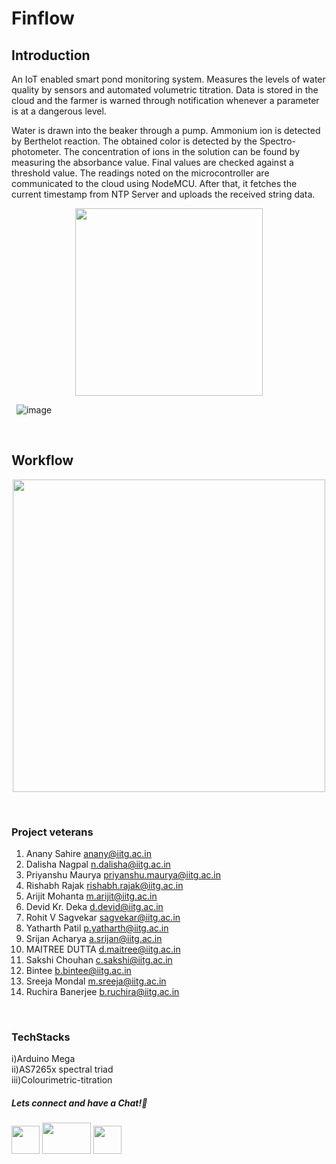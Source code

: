 # Finflow

## Introduction
An IoT enabled smart pond monitoring system. Measures the levels of water quality by sensors and automated volumetric titration. Data is stored in the cloud and the farmer is warned through notification whenever a parameter is at a dangerous level.

Water is drawn into the beaker through a pump. Ammonium ion is detected by Berthelot reaction. The obtained color is detected by the Spectro-photometer. The concentration of ions in the solution can be found by measuring the absorbance value. Final values are checked against a threshold value. The readings noted on the microcontroller are communicated to the cloud using NodeMCU. After that, it fetches the current timestamp from NTP Server and uploads the received string data.


<p align="center">
<img src="https://user-images.githubusercontent.com/26748554/233732203-85024b9e-5ba1-4d2a-8d76-da449bcdcc1f.png" width ="300" height="300">
</p>

&nbsp;
![image](https://github.com/elecclubiitg/Finflow/assets/26748554/1327d676-f4bd-479a-9cb7-62d89e2f11d0)
</p>

&nbsp;

## Workflow

<p align="center">
<img src="https://user-images.githubusercontent.com/26748554/233732033-ee6b7419-a413-427e-9e63-da63dce5fd94.png" width ="500" height="500">
</p>

&nbsp;

### Project veterans

1. Anany Sahire          anany@iitg.ac.in
2. Dalisha Nagpal        n.dalisha@iitg.ac.in
3. Priyanshu Maurya	     priyanshu.maurya@iitg.ac.in
4. Rishabh Rajak	       rishabh.rajak@iitg.ac.in
5. Arijit Mohanta	       m.arijit@iitg.ac.in
6. Devid Kr. Deka        d.devid@iitg.ac.in
7. Rohit V Sagvekar      sagvekar@iitg.ac.in
8. Yatharth Patil        p.yatharth@iitg.ac.in
9. Srijan Acharya	      a.srijan@iitg.ac.in
10. MAITREE DUTTA	      d.maitree@iitg.ac.in
11. Sakshi Chouhan	    c.sakshi@iitg.ac.in
12. Bintee	            b.bintee@iitg.ac.in
13. Sreeja Mondal	      m.sreeja@iitg.ac.in
14. Ruchira Banerjee	  b.ruchira@iitg.ac.in

&nbsp;

### TechStacks
i)Arduino Mega <br />
ii)AS7265x spectral triad <br />
iii)Colourimetric-titration <br />

##### Lets connect and have a Chat!💬
<a href="https://www.instagram.com/electronicsclubiitg/?hl=en" ><img src="https://upload.wikimedia.org/wikipedia/commons/a/a5/Instagram_icon.png" width="45" height="45"></a>
<a href="https://www.facebook.com/electronics.iitg/"><img src="https://1000logos.net/wp-content/uploads/2021/04/Facebook-logo.png" width="78" height="50"></a>
<a href="https://www.reddit.com/r/ElectronicsClubIITG/"><img src="https://www.pngkit.com/png/full/0-7757_reddit-logo-reddit-icon-png.png" width="45" height="45"></a>

